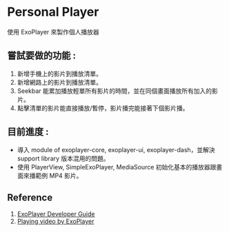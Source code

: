 # Personal Player

使用 ExoPlayer 來製作個人播放器

## 嘗試要做的功能 :

1. 新增手機上的影片到播放清單。
2. 新增網路上的影片到播放清單。
3. Seekbar 能累加播放輕單所有影片的時間，並在同個畫面播放所有加入的影片。
4. 點擊清單的影片能直接播放/暫停，影片播完能接著下個影片播。

## 目前進度 :

- 導入 module of exoplayer-core, exoplayer-ui, exoplayer-dash，並解決 support library 版本混用的問題。
- 使用 PlayerView, SimpleExoPlayer, MediaSource 初始化基本的播放器跟畫面來播範例 MP4 影片。

## Reference

1. [ExoPlayer Developer Guide](https://google.github.io/ExoPlayer/guide.html)
2. [Playing video by ExoPlayer](https://medium.com/fungjai/playing-video-by-exoplayer-b97903be0b33)
